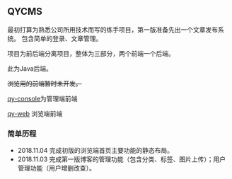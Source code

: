 ## QYCMS

最初打算为熟悉公司所用技术而写的练手项目，第一版准备先出一个文章发布系统。
包含简单的登录、文章管理。

项目为前后端分离项目，整体为三部分，两个前端一个后端。

此为Java后端。

~~浏览用的前端暂时未开发。~~

[qy-console](https://github.com/iwinder/qy-console.git)为管理端前端

[qy-web](https://github.com/iwinder/qy-web.git) 浏览端前端

### 简单历程
- 2018.11.04  完成初版的浏览端首页主要功能的静态布局。
- 2018.11.03 完成第一版博客的管理功能（包含分类、标签、图片上传）；用户管理功能（用户增删改查）。


